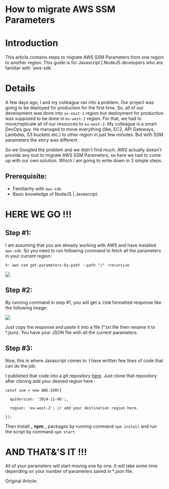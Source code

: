 # How to migrate AWS SSM Parameters

# Introduction

This article contains steps to migrate AWS SSM Parameters from one region to another region. This guide is for Javascript | NodeJS developers who are familiar with 'aws-sdk`.

# Details

A few days ago, I and my colleague ran into a problem. Our project was going to be deployed for production for the first time. So, all of our development was done into `us-east-1` region but deployment for production was supposed to be done in `eu-west-2` region. For that, we had to move/replicate all of our resources to `eu-west-2`. My colleague is a smart DevOps guy. He managed to move everything (like, EC2, API Gateways, Lambdas, S3 buckets etc.) to other region in just few minutes. But with SSM parameters the story was different.

So we Googled the problem and we didn't find much. AWS actually doesn't provide any tool to migrate AWS SSM Parameters, so here we had to come up with our own solution. Which I am going to write down in 3 simple steps.

##

## Prerequisite:

- Familiarity with `aws-sdk`.
- Basic knowledge of NodeJS | Javascript.

# HERE WE GO !!!

## Step #1:

I am assuming that you are already working with AWS and have installed `aws-sdk`. So you need to run following command to fetch all the parameters in your current region:

`Λ: aws ssm get-parameters-by-path --path "/" –recursive`

![](RackMultipart20200503-4-17emizf_html_d25a8372ef926c22.png)

## Step #2:

By running command in step #1, you will get a `JSON` formatted response like the following image:

![](RackMultipart20200503-4-17emizf_html_56d7a8fb1bfab015.png)

Just copy the response and paste it into a file (\*.txt file then rename it to \*.json). You have your JSON file with all the current parameters.

## Step #3:

Now, this is where Javascript comes in. I have written few lines of code that can do the job.

I published that code into a _git_ repository [here](#). Just clone that repository after cloning add your desired region here :

`const ssm = new AWS.SSM({`

`  apiVersion: '2014-11-06';,`

`  region: 'eu-west-2'; // add your destination region here.`

`});`

Then Install _ **npm** _ packages by running command `npm install` and run the script by command `npm start`

# AND THAT&'S IT !!!

All of your parameters will start moving one by one. It will take some time depending on your number of parameters saved in \*_.json_ file.

Original Article: 